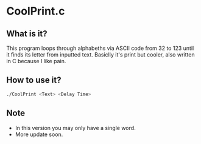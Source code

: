 # CoolPrint.c

## What is it?

This program loops through alphabeths via ASCII code from 32 to 123 until it finds its letter from inputted text.
Basiclly it's print but cooler, also written in C because I like pain.

## How to use it?

```bash
./CoolPrint <Text> <Delay Time>
```

## Note

- In this version you may only have a single word.
- More update soon.
